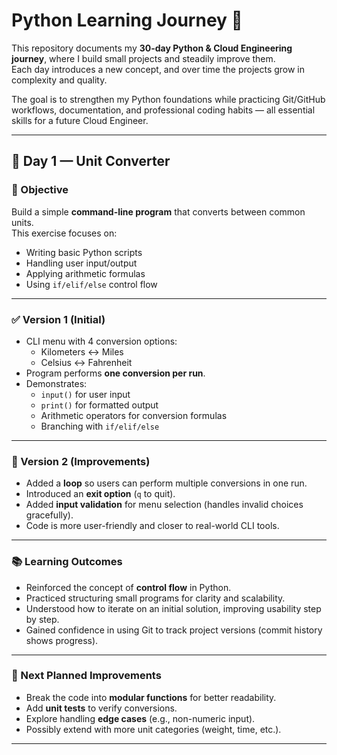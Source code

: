 # Python Learning Journey 🚀

This repository documents my **30-day Python & Cloud Engineering journey**, where I build small projects and steadily improve them.  
Each day introduces a new concept, and over time the projects grow in complexity and quality.

The goal is to strengthen my Python foundations while practicing Git/GitHub workflows, documentation, and professional coding habits — all essential skills for a future Cloud Engineer.

---

## 📅 Day 1 — Unit Converter

### 🎯 Objective

Build a simple **command-line program** that converts between common units.  
This exercise focuses on:

- Writing basic Python scripts
- Handling user input/output
- Applying arithmetic formulas
- Using `if/elif/else` control flow

---

### ✅ Version 1 (Initial)

- CLI menu with 4 conversion options:
  - Kilometers ↔ Miles
  - Celsius ↔ Fahrenheit
- Program performs **one conversion per run**.
- Demonstrates:
  - `input()` for user input
  - `print()` for formatted output
  - Arithmetic operators for conversion formulas
  - Branching with `if/elif/else`

---

### 🔧 Version 2 (Improvements)

- Added a **loop** so users can perform multiple conversions in one run.
- Introduced an **exit option** (`q` to quit).
- Added **input validation** for menu selection (handles invalid choices gracefully).
- Code is more user-friendly and closer to real-world CLI tools.

---

### 📚 Learning Outcomes

- Reinforced the concept of **control flow** in Python.
- Practiced structuring small programs for clarity and scalability.
- Understood how to iterate on an initial solution, improving usability step by step.
- Gained confidence in using Git to track project versions (commit history shows progress).

---

### 🚀 Next Planned Improvements

- Break the code into **modular functions** for better readability.
- Add **unit tests** to verify conversions.
- Explore handling **edge cases** (e.g., non-numeric input).
- Possibly extend with more unit categories (weight, time, etc.).

---

